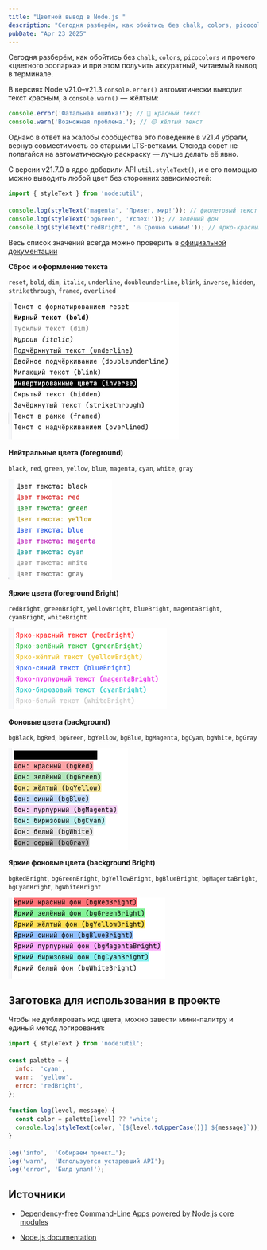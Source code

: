 ```yaml
---
title: "Цветной вывод в Node.js "
description: "Сегодня разберём, как обойтись без chalk, colors, picocolors и прочего «цветного зоопарка» и при этом получить аккуратный, читаемый вывод в терминале. Покажу всё глазами наставника — с практическими советами и большим количеством кода."
pubDate: "Apr 23 2025"
---
```


Сегодня разберём, как обойтись без `chalk`, `colors`, `picocolors` и прочего «цветного зоопарка» и при этом получить аккуратный, читаемый вывод в терминале.

В версиях Node v21.0–v21.3 `console.error()` автоматически выводил текст красным, а `console.warn()` — жёлтым:

```js
console.error('Фатальная ошибка!'); // 🔴 красный текст
console.warn('Возможная проблема.'); // 🟡 жёлтый текст
```

Однако в ответ на жалобы сообщества это поведение в v21.4 убрали, вернув совместимость со старыми LTS-ветками. Отсюда совет не полагайся на автоматическую раскраску — лучше делать её явно.

С версии v21.7.0 в ядро добавили API `util.styleText()`, и с его помощью можно выводить любой цвет без сторонних зависимостей:

```js
import { styleText } from 'node:util';

console.log(styleText('magenta', 'Привет, мир!')); // фиолетовый текст
console.log(styleText('bgGreen', 'Успех!')); // зелёный фон
console.log(styleText('redBright', '🔥 Срочно чиним!')); // ярко-красный
```

Весь список значений всегда можно проверить в [официальной документации](https://nodejs.org/api/util.html#modifiers)

**Сброс и оформление текста**

`reset`, `bold`, `dim`, `italic`, `underline`, `doubleunderline`, `blink`, `inverse`, `hidden`, `strikethrough`, `framed`, `overlined`

![](img.png)

**Нейтральные цвета (foreground)**

`black`, `red`, `green`, `yellow`, `blue`, `magenta`, `cyan`, `white`, `gray`

![](img_1.png)

**Яркие цвета (foreground Bright)**

`redBright`, `greenBright`, `yellowBright`, `blueBright`, `magentaBright`, `cyanBright`, `whiteBright`

![](img_2.png)

**Фоновые цвета (background)**

`bgBlack`, `bgRed`, `bgGreen`, `bgYellow`, `bgBlue`, `bgMagenta`, `bgCyan`, `bgWhite`, `bgGray`

![](img_3.png)

**Яркие фоновые цвета (background Bright)**

`bgRedBright`, `bgGreenBright`, `bgYellowBright`, `bgBlueBright`, `bgMagentaBright`, `bgCyanBright`, `bgWhiteBright`

![](img_4.png)

## Заготовка для использования в проекте
Чтобы не дублировать код цвета, можно завести мини-палитру и единый метод логирования:

```js
import { styleText } from 'node:util';

const palette = {
  info:  'cyan',
  warn:  'yellow',
  error: 'redBright',
};

function log(level, message) {
  const color = palette[level] ?? 'white';
  console.log(styleText(color, `[${level.toUpperCase()}] ${message}`));
}

log('info',  'Собираем проект…');
log('warn',  'Используется устаревший API');
log('error', 'Билд упал!');

```
## Источники
- [Dependency-free Command-Line Apps powered by Node.js core modules](https://lirantal.com/blog/dependency-free-command-line-apps-powered-by-node-js-core-modules)

- [Node.js documentation](https://nodejs.org/api/util.html#modifiers)
